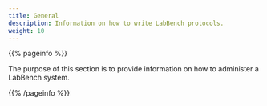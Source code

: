 ```yaml
---
title: General
description: Information on how to write LabBench protocols.
weight: 10
---
```


{{% pageinfo %}}

The purpose of this section is to provide information on how to administer a LabBench system.

{{% /pageinfo %}}